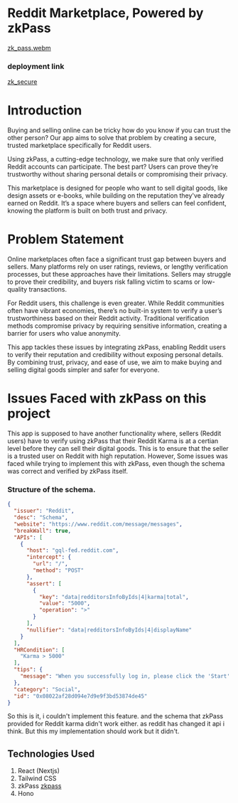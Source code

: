 # Reddit Marketplace, Powered by zkPass
[zk_pass.webm](https://github.com/user-attachments/assets/e375aa81-e5ce-4e64-a63f-cf8c6a55699e)

### deployment link
[zk_secure](https://zk-secure.vercel.app/)

# Introduction

Buying and selling online can be tricky how do you know if you can trust the other person? Our app aims to solve that problem by creating a secure, trusted marketplace specifically for Reddit users.

Using zkPass, a cutting-edge technology, we make sure that only verified Reddit accounts can participate. The best part? Users can prove they’re trustworthy without sharing personal details or compromising their privacy.

This marketplace is designed for people who want to sell digital goods, like design assets or e-books, while building on the reputation they've already earned on Reddit. It’s a space where buyers and sellers can feel confident, knowing the platform is built on both trust and privacy.

# Problem Statement

Online marketplaces often face a significant trust gap between buyers and sellers. Many platforms rely on user ratings, reviews, or lengthy verification processes, but these approaches have their limitations. Sellers may struggle to prove their credibility, and buyers risk falling victim to scams or low-quality transactions.

For Reddit users, this challenge is even greater. While Reddit communities often have vibrant economies, there’s no built-in system to verify a user’s trustworthiness based on their Reddit activity. Traditional verification methods compromise privacy by requiring sensitive information, creating a barrier for users who value anonymity.

This app tackles these issues by integrating zkPass, enabling Reddit users to verify their reputation and credibility without exposing personal details. By combining trust, privacy, and ease of use, we aim to make buying and selling digital goods simpler and safer for everyone.

# Issues Faced with zkPass on this project

This app is supposed to have another functionality where, sellers (Reddit users) have to verify using zkPass that their Reddit Karma is at a
certian level before they can sell their digital goods. This is to ensure that the seller is a trusted user on Reddit with high reputation. However, Some issues was faced
while trying to implement this with zkPass, even though the schema was correct and verified by zkPass itself.

### Structure of the schema.

```json
{
  "issuer": "Reddit",
  "desc": "Schema",
  "website": "https://www.reddit.com/message/messages",
  "breakWall": true,
  "APIs": [
    {
      "host": "gql-fed.reddit.com",
      "intercept": {
        "url": "/",
        "method": "POST"
      },
      "assert": [
        {
          "key": "data|redditorsInfoByIds|4|karma|total",
          "value": "5000",
          "operation": ">"
        }
      ],
      "nullifier": "data|redditorsInfoByIds|4|displayName"
    }
  ],
  "HRCondition": [
    "Karma > 5000"
  ],
  "tips": {
    "message": "When you successfully log in, please click the 'Start' button to initiate the verification process."
  },
  "category": "Social",
  "id": "0x08022af28d094e7d9e9f3bd53874de45"
}
```
So this is it, i couldn't implement this feature. and the schema that zkPass provided for Reddit karma didn't work either. as reddit has
changed it api i think. But this my implementation should work but it didn't.

## Technologies Used
 1. React (Nextjs)
 2. Tailwind CSS
 3. zkPass [zkpass](https://dev.zkpass.org/)
 4. Hono
